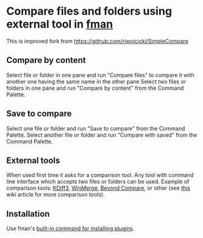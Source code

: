 # Compare files and folders using external tool in [fman](https://fman.io/)
This is improved fork from https://github.com/rjwojcicki/SimpleCompare
## Compare by content
Select file or folder in one pane and run "Compare files" to compare it with another one having the same name in the other pane
Select two files or folders in one pane and run "Compare by content" from the Command Palette.

## Save to compare
Select one file or folder and run "Save to compare" from the Command Palette.
Select another file or folder and run "Compare with saved" from the Command Palette. 

## External tools
When used first time it asks for a comparison tool. Any tool with command line interface which accepts two files or folders can be used. 
Example of comparison tools: [KDiff3](http://kdiff3.sourceforge.net/), [WinMerge](http://winmerge.org/), [Beyond Compare](https://www.scootersoftware.com/), or other (see [this](https://en.wikipedia.org/wiki/Comparison_of_file_comparison_tools) wiki article for more comparison tools).

## Installation
Use fman's [built-in command for installing plugins](https://fman.io/docs/installing-plugins).
